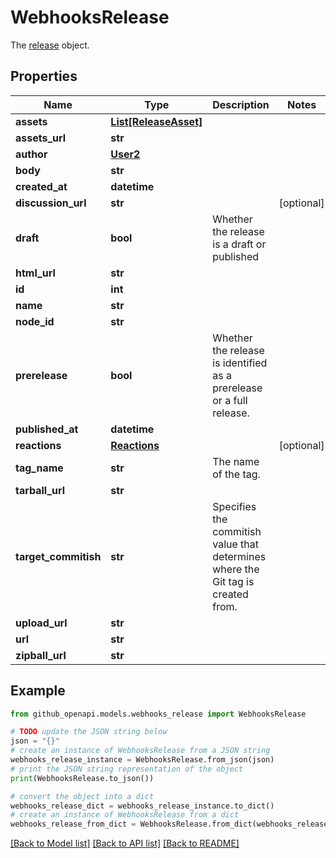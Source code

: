 # WebhooksRelease

The [release](https://docs.github.com/rest/releases/releases/#get-a-release) object.

## Properties

Name | Type | Description | Notes
------------ | ------------- | ------------- | -------------
**assets** | [**List[ReleaseAsset]**](ReleaseAsset.md) |  | 
**assets_url** | **str** |  | 
**author** | [**User2**](User2.md) |  | 
**body** | **str** |  | 
**created_at** | **datetime** |  | 
**discussion_url** | **str** |  | [optional] 
**draft** | **bool** | Whether the release is a draft or published | 
**html_url** | **str** |  | 
**id** | **int** |  | 
**name** | **str** |  | 
**node_id** | **str** |  | 
**prerelease** | **bool** | Whether the release is identified as a prerelease or a full release. | 
**published_at** | **datetime** |  | 
**reactions** | [**Reactions**](Reactions.md) |  | [optional] 
**tag_name** | **str** | The name of the tag. | 
**tarball_url** | **str** |  | 
**target_commitish** | **str** | Specifies the commitish value that determines where the Git tag is created from. | 
**upload_url** | **str** |  | 
**url** | **str** |  | 
**zipball_url** | **str** |  | 

## Example

```python
from github_openapi.models.webhooks_release import WebhooksRelease

# TODO update the JSON string below
json = "{}"
# create an instance of WebhooksRelease from a JSON string
webhooks_release_instance = WebhooksRelease.from_json(json)
# print the JSON string representation of the object
print(WebhooksRelease.to_json())

# convert the object into a dict
webhooks_release_dict = webhooks_release_instance.to_dict()
# create an instance of WebhooksRelease from a dict
webhooks_release_from_dict = WebhooksRelease.from_dict(webhooks_release_dict)
```
[[Back to Model list]](../README.md#documentation-for-models) [[Back to API list]](../README.md#documentation-for-api-endpoints) [[Back to README]](../README.md)


